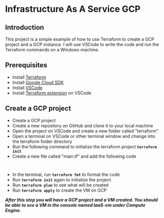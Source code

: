 # Infrastructure As A Service GCP

## Introduction
This project is a simple example of how to use Terraform to create a GCP project and a GCP instance.
I will use VSCode to write the code and run the Terraform commands on a Windows machine.

## Prerequisites
- Install [Terraform](https://www.terraform.io/downloads.html)
- Install [Google Cloud SDK](https://cloud.google.com/sdk/docs/install)
- Install [VSCode](https://code.visualstudio.com/download)
- Install [Terraform extension](https://marketplace.visualstudio.com/items?itemName=mauve.terraform) on VSCode

## Create a GCP project
- Create a GCP project
- Create a new repository on GitHub and clone it to your local machine
- Open the project on VSCode and create a new folder called "terraform"
- Open a terminal on VSCode or other terminal window and change into the terraform folder directory
- Run the following command to initialize the terraform project
    **```terraform init```**
- Create a new file called "main.tf" and add the following code
    ```


    ```
- In the terminal, run **```terraform fmt```** to format the code
- Run **```terraform init```** again to initialize the project
- Run **```terraform plan```** to see what will be created
- Run **```terraform apply```** to create the VM on GCP

***After this step you will have a GCP project and a VM created. You should be able to see a VM in the console named IaaS-vm under Compute Engine.***
